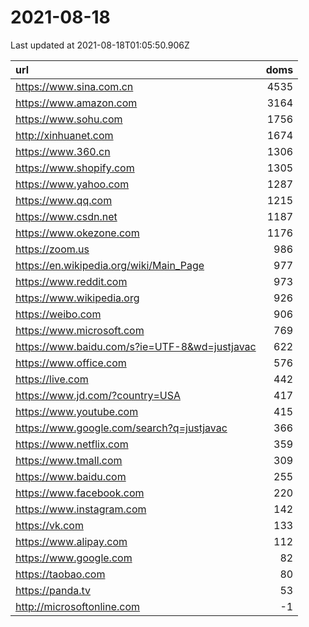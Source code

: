 # 2021-08-18

<!-- BEGIN -->
Last updated at 2021-08-18T01:05:50.906Z

url | doms
:- | -:
https://www.sina.com.cn | 4535
https://www.amazon.com | 3164
https://www.sohu.com | 1756
http://xinhuanet.com | 1674
https://www.360.cn | 1306
https://www.shopify.com | 1305
https://www.yahoo.com | 1287
https://www.qq.com | 1215
https://www.csdn.net | 1187
https://www.okezone.com | 1176
https://zoom.us | 986
https://en.wikipedia.org/wiki/Main_Page | 977
https://www.reddit.com | 973
https://www.wikipedia.org | 926
https://weibo.com | 906
https://www.microsoft.com | 769
https://www.baidu.com/s?ie=UTF-8&wd=justjavac | 622
https://www.office.com | 576
https://live.com | 442
https://www.jd.com/?country=USA | 417
https://www.youtube.com | 415
https://www.google.com/search?q=justjavac | 366
https://www.netflix.com | 359
https://www.tmall.com | 309
https://www.baidu.com | 255
https://www.facebook.com | 220
https://www.instagram.com | 142
https://vk.com | 133
https://www.alipay.com | 112
https://www.google.com | 82
https://taobao.com | 80
https://panda.tv | 53
http://microsoftonline.com | -1
<!-- END -->
